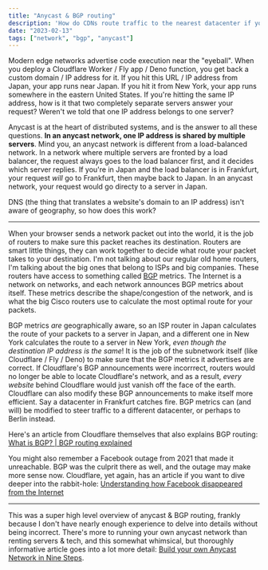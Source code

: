 ```yaml
---
title: "Anycast & BGP routing"
description: 'How do CDNs route traffic to the nearest datacenter if your website only has a single IP address? How do they _know_ which datacenter is closest? What does "closest" even mean?'
date: "2023-02-13"
tags: ["network", "bgp", "anycast"]
---
```


Modern edge networks advertise code execution near the "eyeball". When you deploy
a Cloudflare Worker / Fly app / Deno function, you get back a custom
domain / IP address for it. If you hit this URL / IP address from Japan, your app
runs near Japan. If you hit it from New York, your app runs somewhere in the eastern
United States. If you're hitting the same IP address, how is it that two completely
separate servers answer your request? Weren't we told that one IP address belongs
to one server?

Anycast is at the heart of distributed systems, and is the answer to all these questions.
**In an anycast network, one IP address is shared by multiple servers**. Mind you,
an anycast network is different from a load-balanced network. In a network where
multiple servers are fronted by a load balancer, the request always goes to the load
balancer first, and it decides which server replies. If you're in Japan and the load
balancer is in Frankfurt, your request _will_ go to Frankfurt, then maybe back to
Japan. In an anycast network, your request would go directy to a server in Japan.

DNS (the thing that translates a website's domain to an IP address) isn't aware
of geography, so how does this work?

---

When your browser sends a network packet out into the world, it is the job of routers
to make sure this packet reaches its destination. Routers are smart little things,
they can work together to decide what route your packet takes to your destination.
I'm not talking about our regular old home routers, I'm talking about the big ones
that belong to ISPs and big companies. These routers have access to something called [BGP](https://en.wikipedia.org/wiki/Border_Gateway_Protocol) metrics.
The Internet is a network on networks, and each network announces BGP metrics about
itself. These metrics describe the shape/congestion of the network, and is what
the big Cisco routers use to calculate the most optimal route for your packets.

BGP metrics _are_ geographically aware, so an ISP router in Japan calculates the route
of your packets to a server in Japan, and a different one in New York calculates
the route to a server in New York, _even though the destination IP address is the same_!
It is the job of the subnetwork itself (like Cloudflare / Fly / Deno) to make sure
that the BGP metrics it advertises are correct. If Cloudflare's BGP announcements
were incorrrect, routers would no longer be able to locate Cloudflare's network, and
as a result, _every website_ behind Cloudflare would just vanish off the face of
the earth. Cloudflare can also modify these BGP announcements to make itself more
efficient. Say a datacenter in Frankfurt catches fire. BGP metrics can (and will)
be modified to steer traffic to a different datacenter, or perhaps to Berlin instead.

Here's an article from Cloudflare themselves that also explains BGP routing:
[What is BGP? | BGP routing explained](https://www.cloudflare.com/learning/security/glossary/what-is-bgp/)

You might also remember a Facebook outage from 2021 that made it unreachable. BGP
was the culprit there as well, and the outage may make more sense now. Cloudflare,
yet again, has an article if you want to dive deeper into the rabbit-hole:
[Understanding how Facebook disappeared from the Internet](https://blog.cloudflare.com/october-2021-facebook-outage/)

---

This was a super high level overview of anycast & BGP routing, frankly because I
don't have nearly enough experience to delve into details without being incorrect.
There's more to running your own anycast network than renting servers & tech, and this somewhat whimsical,
but thoroughly informative article goes into a lot more detail: [Build your own Anycast Network in Nine Steps](https://labs.ripe.net/author/samir_jafferali/build-your-own-anycast-network-in-nine-steps/).
